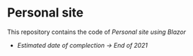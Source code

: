 Personal site
==============================
This repository contains the code of *Personal site using Blazor*

* *Estimated date of complection -> End of 2021*